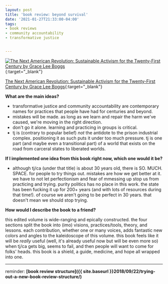 ```yaml
---
layout: post
title: 'book review: beyond survival'
date: '2021-01-27T21:33:00-04:00'
tags:
- book reviews
- community accountability
- transformative justice


--- 
```




[![The Next American Revolution: Sustainable Activism for the Twenty-First Century by Grace Lee Boggs](https://i.gr-assets.com/images/S/compressed.photo.goodreads.com/books/1348991658l/9674787.jpg)](https://www.goodreads.com/book/show/9674787-the-next-american-revolution){:target="_blank"}

[The Next American Revolution: Sustainable Activism for the Twenty-First Century by Grace Lee Boggs](https://www.goodreads.com/book/show/9674787-the-next-american-revolution){:target="_blank"}



<b>What are the main ideas?</b> 

* transformative justice and community accountability are contemporary names for practices that people have had for centuries and beyond. 
* mistakes will be made. as long as we learn and repair the harm we've caused, we're moving in the right direction. 
* don't go it alone. learning and practicing in groups is critical. 
* tj is (contrary to popular belief) _not_ the antidote to the prison industrial complex. positioning it as such puts it under too much pressure. tj is one part (and maybe even a transitional part) of a world that exists on the road from carceral states to liberated worlds. 

<b>If I implemented one idea from this book right now, which one would it be?</b>

* although tj/ca (under that title) is about 30 years old, there is SO. MUCH. SPACE. for people to try things out. mistakes are how we get better at it. we have to not let perfectionism and fear of mmessing up stop us from practicing and trying. purity politics has no place in this work. the state has been fucking it up for 200+ years (and with lots of resources during that time!). of course we aren't going to be perfect in 30 years. that doesn't mean we should stop trying. 


<b>How would I describe the book to a friend?</b>

this edited volume is wide-ranging and epically constructed. the four sections split the book into (imo) visions, practices/tools, theory, and lessons. each contribution, whether one or many voices, adds fantastic new colors and angles to the kaleidoscope of this volume. this book feels like it will be _really_ useful (well, it's already useful now but will be even more so) when tj/ca gets big, seems to fail, and then people will want to come for folks' heads. this book is a shield, a guide, medicine, and hope all wrapped into one.  

---

reminder: **[book review structure]({{ site.baseurl }}2018/09/22/trying-out-a-new-book-review-structure/)**

<!-- hyperlink bank -->


<!-- &#042; = asterisk -->
<!-- &#039; = single quote '-->

